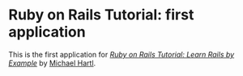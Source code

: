 # Ruby on Rails Tutorial: first application

This is the first application for [*Ruby on Rails Tutorial: Learn Rails by Example*](http://railsturorial.org/) by [Michael Hartl](http://michaelhartl.com/).